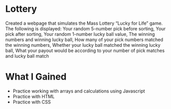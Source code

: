# Lottery

Created a webpage that simulates the Mass Lottery “Lucky for Life” game. The following is displayed: Your random 5-number pick before sorting, Your pick after sorting, Your random 1-number lucky ball value, The winning numbers and winning lucky ball, How many of your pick numbers matched the winning numbers, Whether your lucky ball matched the winning lucky ball, What your payout would be according to your number of pick matches and lucky ball match


# What I Gained

* Practice working with arrays and calculations using Javascript
* Practice with HTML
* Practice with CSS
